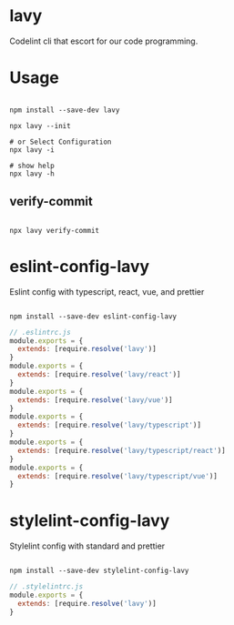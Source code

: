 # lavy

Codelint cli that escort for our code programming.

# Usage

```shell

npm install --save-dev lavy

npx lavy --init

# or Select Configuration
npx lavy -i

# show help
npx lavy -h

```

## verify-commit

```shell

npx lavy verify-commit

```

# eslint-config-lavy

Eslint config with typescript, react, vue, and prettier

```shell

npm install --save-dev eslint-config-lavy

```

```js
// .eslintrc.js
module.exports = {
  extends: [require.resolve('lavy')]
}
module.exports = {
  extends: [require.resolve('lavy/react')]
}
module.exports = {
  extends: [require.resolve('lavy/vue')]
}
module.exports = {
  extends: [require.resolve('lavy/typescript')]
}
module.exports = {
  extends: [require.resolve('lavy/typescript/react')]
}
module.exports = {
  extends: [require.resolve('lavy/typescript/vue')]
}
```

# stylelint-config-lavy

Stylelint config with standard and prettier

```shell

npm install --save-dev stylelint-config-lavy

```

```js
// .stylelintrc.js
module.exports = {
  extends: [require.resolve('lavy')]
}
```
